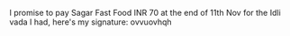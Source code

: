 I promise to pay Sagar Fast Food INR 70 at the end of 11th Nov for the Idli vada I had, here's my signature: ovvuovhqh
